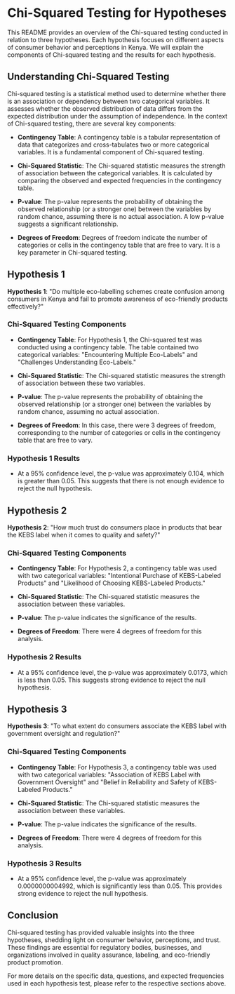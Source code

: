 # Chi-Squared Testing for Hypotheses 

This README provides an overview of the Chi-squared testing conducted in relation to three hypotheses. Each hypothesis focuses on different aspects of consumer behavior and perceptions in Kenya. We will explain the components of Chi-squared testing and the results for each hypothesis.

## Understanding Chi-Squared Testing

Chi-squared testing is a statistical method used to determine whether there is an association or dependency between two categorical variables. It assesses whether the observed distribution of data differs from the expected distribution under the assumption of independence. In the context of Chi-squared testing, there are several key components:

- **Contingency Table**: A contingency table is a tabular representation of data that categorizes and cross-tabulates two or more categorical variables. It is a fundamental component of Chi-squared testing.

- **Chi-Squared Statistic**: The Chi-squared statistic measures the strength of association between the categorical variables. It is calculated by comparing the observed and expected frequencies in the contingency table.

- **P-value**: The p-value represents the probability of obtaining the observed relationship (or a stronger one) between the variables by random chance, assuming there is no actual association. A low p-value suggests a significant relationship.

- **Degrees of Freedom**: Degrees of freedom indicate the number of categories or cells in the contingency table that are free to vary. It is a key parameter in Chi-squared testing.

## Hypothesis 1

**Hypothesis 1**:
"Do multiple eco-labelling schemes create confusion among consumers in Kenya and fail to promote awareness of eco-friendly products effectively?"

### Chi-Squared Testing Components

- **Contingency Table**: For Hypothesis 1, the Chi-squared test was conducted using a contingency table. The table contained two categorical variables: "Encountering Multiple Eco-Labels" and "Challenges Understanding Eco-Labels."

- **Chi-Squared Statistic**: The Chi-squared statistic measures the strength of association between these two variables.

- **P-value**: The p-value represents the probability of obtaining the observed relationship (or a stronger one) between the variables by random chance, assuming no actual association.

- **Degrees of Freedom**: In this case, there were 3 degrees of freedom, corresponding to the number of categories or cells in the contingency table that are free to vary.

### Hypothesis 1 Results

- At a 95% confidence level, the p-value was approximately 0.104, which is greater than 0.05. This suggests that there is not enough evidence to reject the null hypothesis.

## Hypothesis 2

**Hypothesis 2**:
"How much trust do consumers place in products that bear the KEBS label when it comes to quality and safety?"

### Chi-Squared Testing Components

- **Contingency Table**: For Hypothesis 2, a contingency table was used with two categorical variables: "Intentional Purchase of KEBS-Labeled Products" and "Likelihood of Choosing KEBS-Labeled Products."

- **Chi-Squared Statistic**: The Chi-squared statistic measures the association between these variables.

- **P-value**: The p-value indicates the significance of the results.

- **Degrees of Freedom**: There were 4 degrees of freedom for this analysis.

### Hypothesis 2 Results

- At a 95% confidence level, the p-value was approximately 0.0173, which is less than 0.05. This suggests strong evidence to reject the null hypothesis.

## Hypothesis 3

**Hypothesis 3**:
"To what extent do consumers associate the KEBS label with government oversight and regulation?"

### Chi-Squared Testing Components

- **Contingency Table**: For Hypothesis 3, a contingency table was used with two categorical variables: "Association of KEBS Label with Government Oversight" and "Belief in Reliability and Safety of KEBS-Labeled Products."

- **Chi-Squared Statistic**: The Chi-squared statistic measures the association between these variables.

- **P-value**: The p-value indicates the significance of the results.

- **Degrees of Freedom**: There were 4 degrees of freedom for this analysis.

### Hypothesis 3 Results

- At a 95% confidence level, the p-value was approximately 0.0000000004992, which is significantly less than 0.05. This provides strong evidence to reject the null hypothesis.

## Conclusion

Chi-squared testing has provided valuable insights into the three hypotheses, shedding light on consumer behavior, perceptions, and trust. These findings are essential for regulatory bodies, businesses, and organizations involved in quality assurance, labeling, and eco-friendly product promotion.

For more details on the specific data, questions, and expected frequencies used in each hypothesis test, please refer to the respective sections above.
